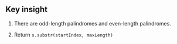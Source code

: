 ## Key insight
1. There are odd-length palindromes and even-length palindromes.

2. Return `s.substr(startIndex, maxLength)`